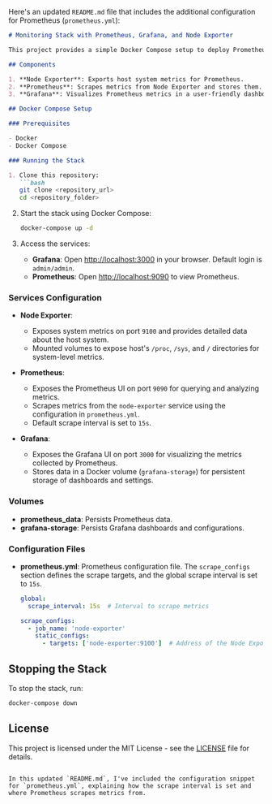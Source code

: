 Here's an updated `README.md` file that includes the additional configuration for Prometheus (`prometheus.yml`):

```markdown
# Monitoring Stack with Prometheus, Grafana, and Node Exporter

This project provides a simple Docker Compose setup to deploy Prometheus, Grafana, and Node Exporter for monitoring system metrics and visualizing them in Grafana.

## Components

1. **Node Exporter**: Exports host system metrics for Prometheus.
2. **Prometheus**: Scrapes metrics from Node Exporter and stores them.
3. **Grafana**: Visualizes Prometheus metrics in a user-friendly dashboard.

## Docker Compose Setup

### Prerequisites

- Docker
- Docker Compose

### Running the Stack

1. Clone this repository:
   ```bash
   git clone <repository_url>
   cd <repository_folder>
   ```

2. Start the stack using Docker Compose:
   ```bash
   docker-compose up -d
   ```

3. Access the services:
   - **Grafana**: Open [http://localhost:3000](http://localhost:3000) in your browser. Default login is `admin/admin`.
   - **Prometheus**: Open [http://localhost:9090](http://localhost:9090) to view Prometheus.

### Services Configuration

- **Node Exporter**:
  - Exposes system metrics on port `9100` and provides detailed data about the host system.
  - Mounted volumes to expose host's `/proc`, `/sys`, and `/` directories for system-level metrics.

- **Prometheus**:
  - Exposes the Prometheus UI on port `9090` for querying and analyzing metrics.
  - Scrapes metrics from the `node-exporter` service using the configuration in `prometheus.yml`.
  - Default scrape interval is set to `15s`.

- **Grafana**:
  - Exposes the Grafana UI on port `3000` for visualizing the metrics collected by Prometheus.
  - Stores data in a Docker volume (`grafana-storage`) for persistent storage of dashboards and settings.

### Volumes

- **prometheus_data**: Persists Prometheus data.
- **grafana-storage**: Persists Grafana dashboards and configurations.

### Configuration Files

- **prometheus.yml**: Prometheus configuration file. The `scrape_configs` section defines the scrape targets, and the global scrape interval is set to `15s`.

  ```yaml
  global:
    scrape_interval: 15s  # Interval to scrape metrics

  scrape_configs:
    - job_name: 'node-exporter'
      static_configs:
        - targets: ['node-exporter:9100']  # Address of the Node Exporter
  ```

## Stopping the Stack

To stop the stack, run:

```bash
docker-compose down
```

## License

This project is licensed under the MIT License - see the [LICENSE](LICENSE) file for details.
```

In this updated `README.md`, I've included the configuration snippet for `prometheus.yml`, explaining how the scrape interval is set and where Prometheus scrapes metrics from.
